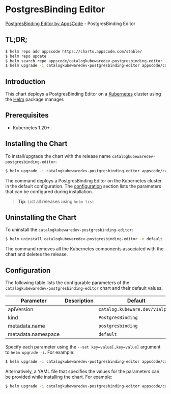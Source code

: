 # PostgresBinding Editor

[PostgresBinding Editor by AppsCode](https://byte.builders) - PostgresBinding Editor

## TL;DR;

```bash
$ helm repo add appscode https://charts.appscode.com/stable/
$ helm repo update
$ helm search repo appscode/catalogkubewaredev-postgresbinding-editor --version=v0.23.0
$ helm upgrade -i catalogkubewaredev-postgresbinding-editor appscode/catalogkubewaredev-postgresbinding-editor -n default --create-namespace --version=v0.23.0
```

## Introduction

This chart deploys a PostgresBinding Editor on a [Kubernetes](http://kubernetes.io) cluster using the [Helm](https://helm.sh) package manager.

## Prerequisites

- Kubernetes 1.20+

## Installing the Chart

To install/upgrade the chart with the release name `catalogkubewaredev-postgresbinding-editor`:

```bash
$ helm upgrade -i catalogkubewaredev-postgresbinding-editor appscode/catalogkubewaredev-postgresbinding-editor -n default --create-namespace --version=v0.23.0
```

The command deploys a PostgresBinding Editor on the Kubernetes cluster in the default configuration. The [configuration](#configuration) section lists the parameters that can be configured during installation.

> **Tip**: List all releases using `helm list`

## Uninstalling the Chart

To uninstall the `catalogkubewaredev-postgresbinding-editor`:

```bash
$ helm uninstall catalogkubewaredev-postgresbinding-editor -n default
```

The command removes all the Kubernetes components associated with the chart and deletes the release.

## Configuration

The following table lists the configurable parameters of the `catalogkubewaredev-postgresbinding-editor` chart and their default values.

|     Parameter      | Description |                  Default                   |
|--------------------|-------------|--------------------------------------------|
| apiVersion         |             | <code>catalog.kubeware.dev/v1alpha1</code> |
| kind               |             | <code>PostgresBinding</code>               |
| metadata.name      |             | <code>postgresbinding</code>               |
| metadata.namespace |             | <code>default</code>                       |


Specify each parameter using the `--set key=value[,key=value]` argument to `helm upgrade -i`. For example:

```bash
$ helm upgrade -i catalogkubewaredev-postgresbinding-editor appscode/catalogkubewaredev-postgresbinding-editor -n default --create-namespace --version=v0.23.0 --set apiVersion=catalog.kubeware.dev/v1alpha1
```

Alternatively, a YAML file that specifies the values for the parameters can be provided while
installing the chart. For example:

```bash
$ helm upgrade -i catalogkubewaredev-postgresbinding-editor appscode/catalogkubewaredev-postgresbinding-editor -n default --create-namespace --version=v0.23.0 --values values.yaml
```
